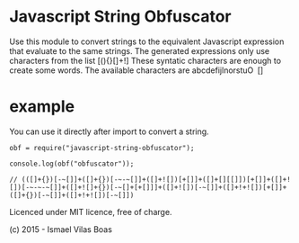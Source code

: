 # Javascript String Obfuscator

Use this module to convert strings to the equivalent Javascript expression that evaluate to the same strings.
The generated expressions only use characters from the list [(){}\[\]+!]
These syntatic characters are enough to create some words. The available characters are abcdefijlnorstuO` `[]

# example

You can use it directly after import to convert a string.


	obf = require("javascript-string-obfuscator");

	console.log(obf("obfuscator"));

	// (([]+{})[-~[]]+([]+{})[-~-~[]]+([]+![])[+[]]+([]+[][[]])[+[]]+([]+![])[-~-~-~[]]+([]+![]+{})[-~[]+[+[]]]+([]+![])[-~[]]+([]+!+![])[+[]]+([]+{})[-~[]]+([]+!+![])[-~[]])


Licenced under MIT licence, free of charge.

(c) 2015 - Ismael Vilas Boas
